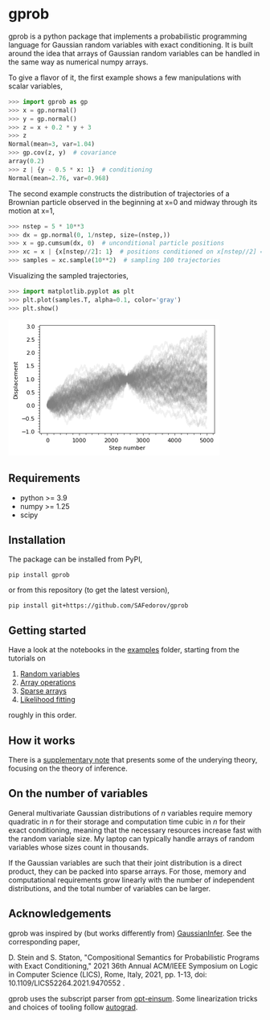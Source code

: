 # gprob
gprob is a python package that implements a probabilistic programming language for Gaussian random variables with exact conditioning. It is built around the idea that arrays of Gaussian random variables can be handled in the same way as numerical numpy arrays.

To give a flavor of it, the first example shows a few manipulations with scalar variables,
```python
>>> import gprob as gp
>>> x = gp.normal()
>>> y = gp.normal()
>>> z = x + 0.2 * y + 3
>>> z
Normal(mean=3, var=1.04)
>>> gp.cov(z, y)  # covariance
array(0.2)
>>> z | {y - 0.5 * x: 1}  # conditioning
Normal(mean=2.76, var=0.968)
```

The second example constructs the distribution of trajectories of a Brownian particle observed in the beginning at x=0 and midway through its motion at x=1,
```python
>>> nstep = 5 * 10**3
>>> dx = gp.normal(0, 1/nstep, size=(nstep,))
>>> x = gp.cumsum(dx, 0)  # unconditional particle positions
>>> xc = x | {x[nstep//2]: 1}  # positions conditioned on x[nstep//2] == 1
>>> samples = xc.sample(10**2)  # sampling 100 trajectories
```
Visualizing the sampled trajectories,
```python
>>> import matplotlib.pyplot as plt
>>> plt.plot(samples.T, alpha=0.1, color='gray')
>>> plt.show()
```
![brownian readme](./assets/brownian_readme.png)

## Requirements
* python >= 3.9
* numpy >= 1.25
* scipy

## Installation
The package can be installed from PyPI,
```
pip install gprob
```

or from this repository (to get the latest version),

```
pip install git+https://github.com/SAFedorov/gprob
```

## Getting started
Have a look at the notebooks in the [examples](examples) folder, starting from the tutorials on
1. [Random variables](examples/1-random-variables.ipynb)
2. [Array operations](examples/2-array-operations.ipynb)
3. [Sparse arrays](examples/3-sparse-arrays.ipynb)
4. [Likelihood fitting](examples/4-likelihood-fitting-fisher.ipynb)

roughly in this order.

## How it works
There is a [supplementary note](https://safedorov.github.io/gprob-note/) that presents some of the underying theory, focusing on the theory of inference.

## On the number of variables
General multivariate Gaussian distributions of *n* variables require memory quadratic in *n* for their storage and computation time cubic in *n* for their exact conditioning, meaning that the necessary resources increase fast with the random variable size. 
My laptop can typically handle arrays of random variables whose sizes count in thousands.

If the Gaussian variables are such that their joint distribution is a direct product, they can be packed into sparse arrays. For those, memory and computational requirements grow linearly with the number of independent distributions, and the total number of variables can be larger. 

## Acknowledgements
gprob was inspired by (but works differently from) [GaussianInfer](https://github.com/damast93/GaussianInfer). See the corresponding paper,

D. Stein and S. Staton, "Compositional Semantics for Probabilistic Programs with Exact Conditioning," 2021 36th Annual ACM/IEEE Symposium on Logic in Computer Science (LICS), Rome, Italy, 2021, pp. 1-13, doi: 10.1109/LICS52264.2021.9470552 .

gprob uses the subscript parser from [opt-einsum](https://github.com/dgasmith/opt_einsum). Some linearization tricks and choices of tooling follow [autograd](https://github.com/HIPS/autograd).

